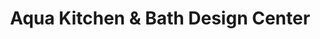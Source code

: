 ---
title: "Aqua Kitchen & Bath Design Center"
url: /wayne/aqua-kitchen-and-bath-design-center/
shop: kitchen
---